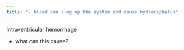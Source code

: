 ```yaml
---
title: "- blood can clog up the system and cause hydrocephalus"
---
```

Intraventricular hemorrhage

- what can this cause?

